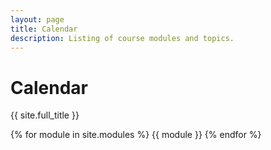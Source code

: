 ```yaml
---
layout: page
title: Calendar
description: Listing of course modules and topics.
---
```


# Calendar

{{ site.full_title }}

{% for module in site.modules %}
{{ module }}
{% endfor %}
